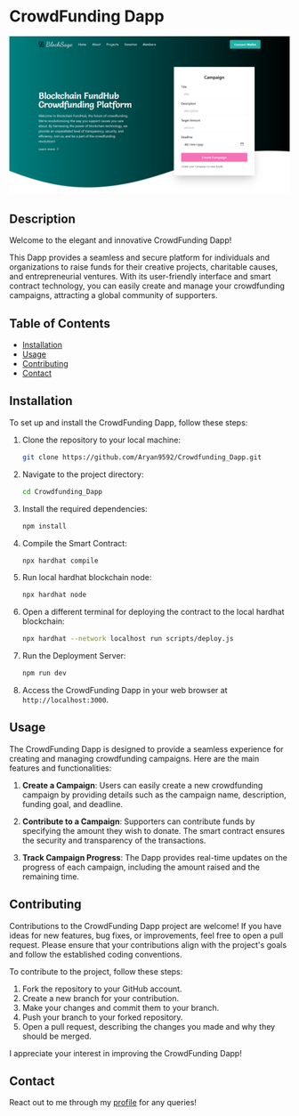 # CrowdFunding Dapp

![Image Alt Text](./public/main.png)

## Description

Welcome to the elegant and innovative CrowdFunding Dapp!

This Dapp provides a seamless and secure platform for individuals and organizations to raise funds for their creative projects, charitable causes, and entrepreneurial ventures. With its user-friendly interface and smart contract technology, you can easily create and manage your crowdfunding campaigns, attracting a global community of supporters.

## Table of Contents

- [Installation](#installation)
- [Usage](#usage)
- [Contributing](#contributing)
- [Contact](#contact)

## Installation

To set up and install the CrowdFunding Dapp, follow these steps:

1. Clone the repository to your local machine:

    ```bash
    git clone https://github.com/Aryan9592/Crowdfunding_Dapp.git
    ```

2. Navigate to the project directory:

    ```bash
    cd Crowdfunding_Dapp
    ```

3. Install the required dependencies:

    ```bash
    npm install
    ```

4. Compile the Smart Contract:

    ```bash
    npx hardhat compile
    ```

5. Run local hardhat blockchain node:

    ```bash
    npx hardhat node
    ```

6. Open a different terminal for deploying the contract to the local hardhat blockchain:

    ```bash
    npx hardhat --network localhost run scripts/deploy.js
    ```

7. Run the Deployment Server:

    ```bash
    npm run dev
    ```

8. Access the CrowdFunding Dapp in your web browser at `http://localhost:3000`.

## Usage

The CrowdFunding Dapp is designed to provide a seamless experience for creating and managing crowdfunding campaigns. Here are the main features and functionalities:

1. **Create a Campaign**: Users can easily create a new crowdfunding campaign by providing details such as the campaign name, description, funding goal, and deadline.

2. **Contribute to a Campaign**: Supporters can contribute funds by specifying the amount they wish to donate. The smart contract ensures the security and transparency of the transactions.

3. **Track Campaign Progress**: The Dapp provides real-time updates on the progress of each campaign, including the amount raised and the remaining time.

<!-- 4. Withdraw Funds: Once a campaign reaches its goal, the creator can withdraw and use the funds for the intended purpose. The smart contract ensures that only the campaign creator can initiate the withdrawal. -->

<!-- 5. Engage with Supporters: The Dapp allows campaign creators to communicate with their supporters through comments and updates, fostering a sense of community and engagement. -->

<!-- With these features, the CrowdFunding Dapp empowers individuals and organizations to bring their creative projects to life and make a positive impact on the world. -->

## Contributing

Contributions to the CrowdFunding Dapp project are welcome! If you have ideas for new features, bug fixes, or improvements, feel free to open a pull request. Please ensure that your contributions align with the project's goals and follow the established coding conventions.

To contribute to the project, follow these steps:

1. Fork the repository to your GitHub account.
2. Create a new branch for your contribution.
3. Make your changes and commit them to your branch.
4. Push your branch to your forked repository.
5. Open a pull request, describing the changes you made and why they should be merged.

I appreciate your interest in improving the CrowdFunding Dapp!

## Contact

React out to me through my [profile](https://github.com/Aryan9592) for any queries!
